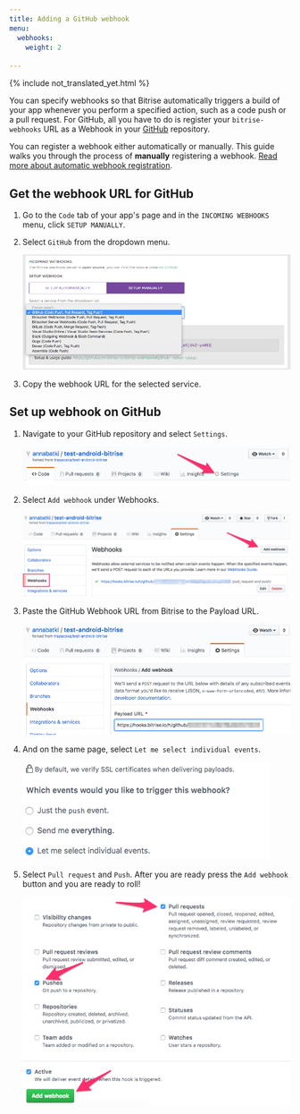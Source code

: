 ```yaml
---
title: Adding a GitHub webhook
menu:
  webhooks:
    weight: 2

---
```

{% include not_translated_yet.html %}

You can specify webhooks so that Bitrise automatically triggers a build of your app whenever you perform a specified action, such as a code push or a pull request. For GitHub, all you have to do is register your `bitrise-webhooks` URL as a Webhook in your [GitHub](https://www.github.com) repository.

You can register a webhook either automatically or manually. This guide walks you through the process of **manually** registering a webhook. [Read more about automatic webhook registration](/webhooks/index#setting-up-incoming-webhooks-automatically/).

## Get the webhook URL for GitHub

1. Go to the `Code` tab of your app's page and in the `INCOMING WEBHOOKS` menu, click `SETUP MANUALLY`.
2. Select `GitHub` from the dropdown menu.

   ![Screenshot](/img/github-webhook-1.png)
3. Copy the webhook URL for the selected service.

## Set up webhook on GitHub

1. Navigate to your GitHub repository and select `Settings`.

   ![Screenshot](/img/webhooks/github-webhook-2.png)
2. Select `Add webhook` under Webhooks.

   ![Screenshot](/img/webhooks/github-webhook-3.png)
3. Paste the GitHub Webhook URL from Bitrise to the Payload URL.

   ![Screenshot](/img/webhooks/github-webhook-4.png)
4. And on the same page, select `Let me select individual events`.

   ![Screenshot](/img/webhooks/github-webhook-5.png)
5. Select `Pull request` and `Push`. After you are ready press the `Add webhook` button and you are ready to roll!

   ![Screenshot](/img/webhooks/github-webhook-6.png)